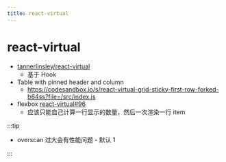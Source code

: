 ```yaml
---
title: react-virtual
---
```


# react-virtual

- [tannerlinsley/react-virtual](https://github.com/tannerlinsley/react-virtual)
  - 基于 Hook
- Table with pinned header and column
  - https://codesandbox.io/s/react-virtual-grid-sticky-first-row-forked-b64ss?file=/src/index.js
- flexbox [react-virtual#96](https://github.com/tannerlinsley/react-virtual/issues/96)
  - 应该只能自己计算一行显示的数量，然后一次渲染一行 item

:::tip

- overscan 过大会有性能问题 - 默认 1

:::
